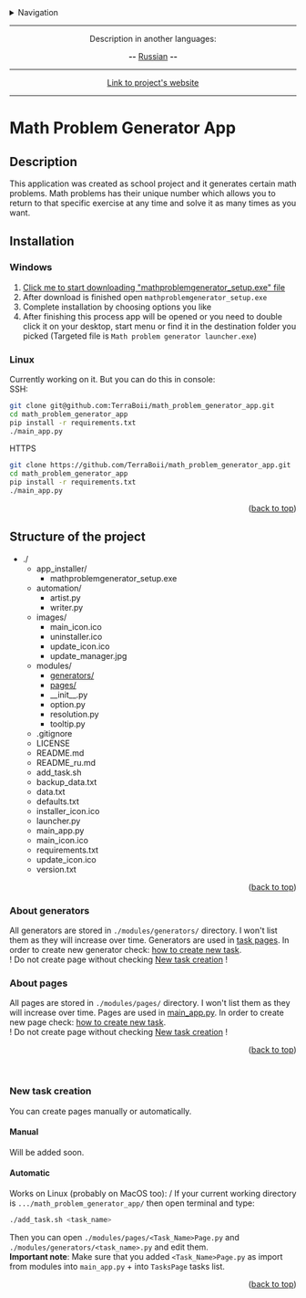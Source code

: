 <details>
<summary>Navigation</summary>

- [Math Problem Generator App](#math-problem-generator-app)
  - [Description](#description)
  - [Installation](#installation)
    - [Windows](#windows)
    - [Linux](#linux)
  - [Structure of the project](#structure-of-the-project)
    - [About generators](#about-generators)
    - [About pages](#about-pages)
    - [New task creation](#new-task-creation)
      - [Manual](#manual)
      - [Automatic](#automatic)

</details>

___

<p align="center">Description in another languages:</p>
<p align="center"> <strong>--</strong> <a href="https://github.com/TerraBoii/math_problem_generator_app/blob/main/README_ru.md", title="test">Russian</a> <strong>--</strong> </p>

___

<p align="center"><a href="https://terraboii.github.io/mpga_wp", title="Projects's website">Link to project's website</a></p>

___

# Math Problem Generator App

## Description

This application was created as school project and it generates certain math problems. Math problems has their unique number which allows you to return to that specific exercise at any time and solve it as many times as you want.

## Installation

### Windows

1. [Click me to start downloading "mathproblemgenerator_setup.exe" file](https://github.com/TerraBoii/math_problem_generator_app/raw/main/app_installer/mathproblemgenerator_setup.exe)
2. After download is finished open `mathproblemgenerator_setup.exe`
3. Complete installation by choosing options you like
4. After finishing this process app will be opened or you need to double click it on your desktop, start menu or find it in the destination folder you picked (Targeted file is `Math problem generator launcher.exe`)

### Linux

Currently working on it. But you can do this in console: \
SSH:

```sh
git clone git@github.com:TerraBoii/math_problem_generator_app.git
cd math_problem_generator_app
pip install -r requirements.txt
./main_app.py
```

HTTPS

```sh
git clone https://github.com/TerraBoii/math_problem_generator_app.git
cd math_problem_generator_app
pip install -r requirements.txt
./main_app.py
```

<p align="right">(<a href="#top" title="to the top of the page">back to top</a>)</p>

## Structure of the project

- ./
  - app_installer/
    - mathproblemgenerator_setup.exe
  - automation/
    - artist.py
    - writer.py
  - images/
    - main_icon.ico
    - uninstaller.ico
    - update_icon.ico
    - update_manager.jpg
  - modules/
    - [generators/](#about-generators)
    - [pages/](#about-pages)
    - \_\_init\_\_.py
    - option.py
    - resolution.py
    - tooltip.py
  - .gitignore
  - LICENSE
  - README.md
  - README_ru.md
  - add_task.sh
  - backup_data.txt
  - data.txt
  - defaults.txt
  - installer_icon.ico
  - launcher.py
  - main_app.py
  - main_icon.ico
  - requirements.txt
  - update_icon.ico
  - version.txt

<p align="right">(<a href="#top" title="to the top of the page">back to top</a>)</p>

### About generators

All generators are stored in `./modules/generators/` directory. I won't list them as they will increase over time. Generators are used in [task pages](#about-pages). In order to create new generator check: [how to create new task](#new-task-creation). \
! Do not create page without checking [New task creation](#new-task-creation) !

### About pages

All pages are stored in `./modules/pages/` directory. I won't list them as they will increase over time. Pages are used in [main_app.py](main_app.py). In order to create new page check: [how to create new task](#new-task-creation). \
! Do not create page without checking [New task creation](#new-task-creation) !

<p align="right">(<a href="#top" title="to the top of the page">back to top</a>)</p>

<br>

### New task creation

You can create pages manually or automatically.

#### Manual

Will be added soon.

#### Automatic

Works on Linux (probably on MacOS too): /
If your current working directory is `.../math_problem_generator_app/` then open terminal and type:

```bash
./add_task.sh <task_name>
```

Then you can open `./modules/pages/<Task_Name>Page.py` and `./modules/generators/<task_name>.py` and edit them. \
**Important note**: Make sure that you added `<Task_Name>Page.py` as import from modules into `main_app.py` + into `TasksPage` tasks list.

<p align="right">(<a href="#top" title="to the top of the page">back to top</a>)</p>
